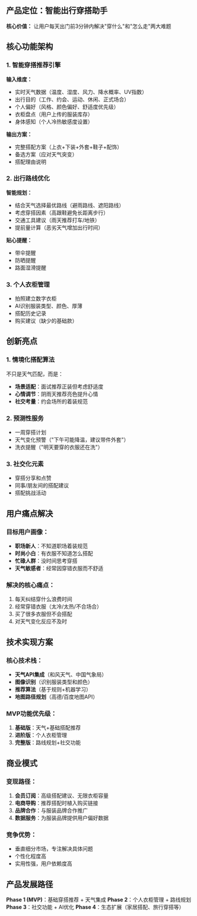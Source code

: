 ## 产品定位：智能出行穿搭助手

**核心价值：** 让用户每天出门前3分钟内解决"穿什么"和"怎么走"两大难题

## 核心功能架构

### 1. 智能穿搭推荐引擎

**输入维度：**

- 实时天气数据（温度、湿度、风力、降水概率、UV指数）
- 出行目的（工作、约会、运动、休闲、正式场合）
- 个人偏好（风格、颜色偏好、舒适度优先级）
- 衣柜盘点（用户上传的服装库存）
- 身体感知（个人冷热敏感度设置）

**输出方案：**

- 完整搭配方案（上衣+下装+外套+鞋子+配饰）
- 备选方案（应对天气突变）
- 搭配理由说明

### 2. 出行路线优化

**智能规划：**

- 结合天气选择最优路线（避雨路线、遮阳路线）
- 考虑穿搭因素（高跟鞋避免长距离步行）
- 交通工具建议（雨天推荐打车/地铁）
- 提前量计算（恶劣天气增加出行时间）

**贴心提醒：**

- 带伞提醒
- 防晒提醒
- 路面湿滑提醒

### 3. 个人衣柜管理

- 拍照建立数字衣柜
- AI识别服装类型、颜色、厚薄
- 搭配历史记录
- 购买建议（缺少的基础款）

## 创新亮点

### 1. 情境化搭配算法

不只是天气匹配，而是：

- **场景适配**：面试推荐正装但考虑舒适度
- **心情调节**：阴雨天推荐亮色提升心情
- **社交考量**：约会场所的着装规范

### 2. 预测性服务

- 一周穿搭计划
- 天气变化预警（"下午可能降温，建议带件外套"）
- 洗衣提醒（"明天要穿的衣服还在洗"）

### 3. 社交化元素

- 穿搭分享和点赞
- 同事/朋友间的搭配建议
- 搭配挑战活动

## 用户痛点解决

### 目标用户画像：

- **职场新人**：不知道职场着装规范
- **时尚小白**：有衣服不知道怎么搭配
- **忙碌人群**：没时间思考穿搭
- **天气敏感者**：经常因穿错衣服而不舒适

### 解决的核心痛点：

1. 每天纠结穿什么浪费时间
2. 经常穿错衣服（太冷/太热/不合场合）
3. 买了很多衣服但不会搭配
4. 对天气变化反应不及时

## 技术实现方案

### 核心技术栈：

- **天气API集成**（和风天气、中国气象局）
- **图像识别**（识别服装类型和颜色）
- **推荐算法**（基于规则+机器学习）
- **地图路径规划**（高德/百度地图API）

### MVP功能优先级：

1. **基础版**：天气+基础搭配推荐
2. **进阶版**：个人衣柜管理
3. **完整版**：路线规划+社交功能

## 商业模式

### 变现路径：

1. **会员订阅**：高级搭配建议、无限衣柜容量
2. **电商导购**：推荐搭配时植入购买链接
3. **品牌合作**：与服装品牌合作推广
4. **数据服务**：为服装品牌提供用户偏好数据

### 竞争优势：

- 垂直细分市场，专注解决具体问题
- 个性化程度高
- 实用性强，用户依赖度高

## 产品发展路径

**Phase 1 (MVP)**：基础穿搭推荐 + 天气集成 **Phase 2**：个人衣柜管理 + 路线规划 **Phase 3**：社交功能 + AI优化 **Phase 4**：生态扩展（家居搭配、旅行穿搭等）